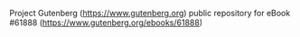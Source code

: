 Project Gutenberg (https://www.gutenberg.org) public repository for eBook #61888 (https://www.gutenberg.org/ebooks/61888)
